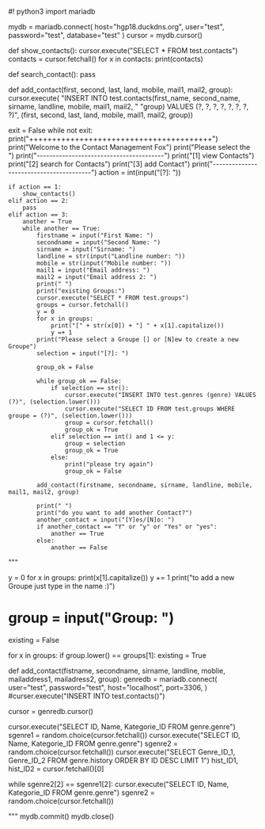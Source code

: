 #! python3
import mariadb

mydb = mariadb.connect(
    host="hgp18.duckdns.org",
    user="test",
    password="test",
    database="test"
)
cursor = mydb.cursor()


def show_contacts():
    cursor.execute("SELECT * FROM test.contacts")
    contacts = cursor.fetchall()
    for x in contacts:
        print(contacts)


def search_contact():
    pass


def add_contact(first, second, last, land, mobile, mail1, mail2, group):
    cursor.execute(
        "INSERT INTO test.contacts(first_name, second_name, sirname, landline, mobile, mail1, mail2, "
        "group) VALUES (?, ?, ?, ?, ?, ?, ?, ?)",
        (first, second, last, land, mobile, mail1, mail2, group))


exit = False
while not exit:
    print("++++++++++++++++++++++++++++++++++++++++")
    print("Welcome to the Contact Management Fox")
    print("Please select the ")
    print("----------------------------------------")
    print("[1] view Contacts")
    print("[2] search for Contacts")
    print("[3] add Contact")
    print("----------------------------------------")
    action = int(input("[?]: "))

    if action == 1:
        show_contacts()
    elif action == 2:
        pass
    elif action == 3:
        another = True
        while another == True:
            firstname = input("First Name: ")
            secondname = input("Second Name: ")
            sirname = input("Sirname: ")
            landline = str(input("Landline number: "))
            mobile = str(input("Mobile number: "))
            mail1 = input("Email address: ")
            mail2 = input("Email address 2: ")
            print(" ")
            print("existing Groups:")
            cursor.execute("SELECT * FROM test.groups")
            groups = cursor.fetchall()
            y = 0
            for x in groups:
                print("[" + str(x[0]) + "] " + x[1].capitalize())
                y =+ 1
            print("Please select a Groupe [] or [N]ew to create a new Groupe")
            selection = input("[?]: ")

            group_ok = False

            while group_ok == False:
                if selection == str():
                    cursor.execute("INSERT INTO test.genres (genre) VALUES (?)", (selection.lower()))
                    cursor.execute("SELECT ID FROM test.groups WHERE groupe = (?)", (selection.lower()))
                    group = cursor.fetchall()
                    group_ok = True
                elif selection == int() and 1 <= y:
                    group = selection
                    group_ok = True
                else:
                    print("please try again")
                    group_ok = False

            add_contact(firstname, secondname, sirname, landline, mobile, mail1, mail2, group)

            print(" ")
            print("do you want to add another Contact?")
            another_contact = input("[Y]es/[N]o: ")
            if another_contact == "Y" or "y" or "Yes" or "yes":
                another == True
            else:
                another == False
"""




y = 0
for x in groups:
    print(x[1].capitalize())
    y += 1
print("to add a new Groupe just type in the name :)")
# group = input("Group: ")
existing = False

for x in groups:
    if group.lower() == groups[1]:
        existing = True



def add_contact(fistname, secondname, sirname, landline, moblie, mailaddress1, mailadress2, group):
    genredb = mariadb.connect(
        user="test",
        password="test",
        host="localhost",
        port=3306,
    )
    #curser.execute("INSERT INTO test.contacts()")


cursor = genredb.cursor()

cursor.execute("SELECT ID, Name, Kategorie_ID FROM genre.genre")
sgenre1 = random.choice(cursor.fetchall())
cursor.execute("SELECT ID, Name, Kategorie_ID FROM genre.genre")
sgenre2 = random.choice(cursor.fetchall())
cursor.execute("SELECT Genre_ID_1, Genre_ID_2 FROM genre.history ORDER BY ID DESC LIMIT 1")
hist_ID1, hist_ID2 = cursor.fetchall()[0]


while sgenre2[2] == sgenre1[2]:
    cursor.execute("SELECT ID, Name, Kategorie_ID FROM genre.genre")
    sgenre2 = random.choice(cursor.fetchall())





"""
mydb.commit()
mydb.close()
